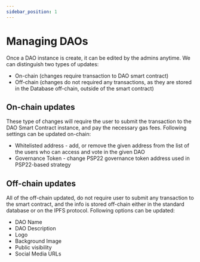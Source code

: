 ```yaml
---
sidebar_position: 1
---
```


# Managing DAOs

Once a DAO instance is create, it can be edited by the admins anytime. We can distinguish two types of updates:

+ On-chain (changes require transaction to DAO smart contract)
+ Off-chain (changes do not required any transactions, as they are stored in the Database off-chain, outside of the smart contract)

## On-chain updates
These type of changes will require the user to submit the transaction to the DAO Smart Contract instance, and pay the necessary gas fees. Following settings can be updated on-chain:
+ Whitelisted address - add, or remove the given address from the list of the users who can access and vote in the given DAO
+ Governance Token - change PSP22 governance token address used in PSP22-based strategy

## Off-chain updates
All of the off-chain updated, do not require user to submit any transaction to the smart contract, and the info is stored off-chain either in the standard database or on the IPFS protocol. Following options can be updated:
+ DAO Name
+ DAO Description
+ Logo
+ Background Image
+ Public visibility
+ Social Media URLs

